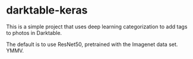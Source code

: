# darktable-keras

This is a simple project that uses deep learning categorization to
add tags to photos in Darktable.

The default is to use ResNet50, pretrained with the Imagenet data set.
YMMV.
